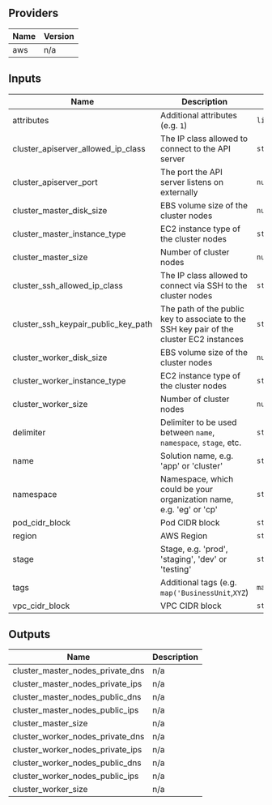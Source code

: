 ## Providers

| Name | Version |
|------|---------|
| aws | n/a |

## Inputs

| Name | Description | Type | Default | Required |
|------|-------------|------|---------|:-----:|
| attributes | Additional attributes (e.g. `1`) | `list(string)` | `[]` | no |
| cluster\_apiserver\_allowed\_ip\_class | The IP class allowed to connect to the API server | `string` | `"0.0.0.0/0"` | no |
| cluster\_apiserver\_port | The port the API server listens on externally | `number` | `6443` | no |
| cluster\_master\_disk\_size | EBS volume size of the cluster nodes | `number` | `8` | no |
| cluster\_master\_instance\_type | EC2 instance type of the cluster nodes | `string` | `"t3.micro"` | no |
| cluster\_master\_size | Number of cluster nodes | `number` | n/a | yes |
| cluster\_ssh\_allowed\_ip\_class | The IP class allowed to connect via SSH to the cluster nodes | `string` | `"0.0.0.0/0"` | no |
| cluster\_ssh\_keypair\_public\_key\_path | The path of the public key to associate to the SSH key pair of the cluster EC2 instances | `string` | `"~/.ssh/id_rsa.pub"` | no |
| cluster\_worker\_disk\_size | EBS volume size of the cluster nodes | `number` | `8` | no |
| cluster\_worker\_instance\_type | EC2 instance type of the cluster nodes | `string` | `"t3.micro"` | no |
| cluster\_worker\_size | Number of cluster nodes | `number` | n/a | yes |
| delimiter | Delimiter to be used between `name`, `namespace`, `stage`, etc. | `string` | `"-"` | no |
| name | Solution name, e.g. 'app' or 'cluster' | `string` | n/a | yes |
| namespace | Namespace, which could be your organization name, e.g. 'eg' or 'cp' | `string` | n/a | yes |
| pod\_cidr\_block | Pod CIDR block | `string` | `"10.200.0.0/16"` | no |
| region | AWS Region | `string` | n/a | yes |
| stage | Stage, e.g. 'prod', 'staging', 'dev' or 'testing' | `string` | n/a | yes |
| tags | Additional tags (e.g. `map('BusinessUnit`,`XYZ`) | `map(string)` | `{}` | no |
| vpc\_cidr\_block | VPC CIDR block | `string` | n/a | yes |

## Outputs

| Name | Description |
|------|-------------|
| cluster\_master\_nodes\_private\_dns | n/a |
| cluster\_master\_nodes\_private\_ips | n/a |
| cluster\_master\_nodes\_public\_dns | n/a |
| cluster\_master\_nodes\_public\_ips | n/a |
| cluster\_master\_size | n/a |
| cluster\_worker\_nodes\_private\_dns | n/a |
| cluster\_worker\_nodes\_private\_ips | n/a |
| cluster\_worker\_nodes\_public\_dns | n/a |
| cluster\_worker\_nodes\_public\_ips | n/a |
| cluster\_worker\_size | n/a |

